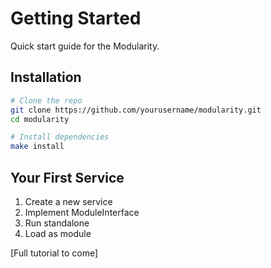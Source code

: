 # Getting Started

Quick start guide for the Modularity.

## Installation

```bash
# Clone the repo
git clone https://github.com/yourusername/modularity.git
cd modularity

# Install dependencies
make install
```

## Your First Service

1. Create a new service
2. Implement ModuleInterface
3. Run standalone
4. Load as module

[Full tutorial to come]
